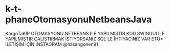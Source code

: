 # k-t-phaneOtomasyonuNetbeansJava
KargoTaKİP OTOMASYONU  NETBEANS İLE YAPILMIŞTIR KOD  SWİNGUI İLE YAPILMIŞTIR ÇALIŞTIRMAK İSTİYORSANIZ SQL LE İHTİYACINIZ VAR 
ETÜ* İLETİŞİM İÇİN 
İNSTAGRAM 
@hasangonen91

